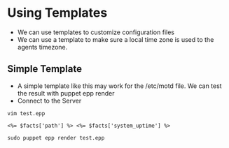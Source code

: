 # Using Templates
 - We can use templates to customize configuration files
 - We can use a template to make sure a local time zone is used to the agents timezone.

## Simple Template
 - A simple template like this may work for the /etc/motd file. We can test the result with puppet epp render
 - Connect to the Server
```
vim test.epp
```

```
<%= $facts['path'] %> <%= $facts['system_uptime'] %>
```

```
sudo puppet epp render test.epp
```
